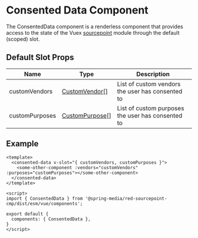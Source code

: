 # Consented Data Component

The ConsentedData component is a renderless component that provides access to the state of the Vuex [sourcepoint](../../vuex/sourcepoint) module through the default (scoped) slot.

## Default Slot Props

| Name           | Type                                                 | Description                                       |
| -------------- | ---------------------------------------------------- |-------------------------------------------------- |
| customVendors  | [CustomVendor[]](../../../sourcepoint/typings.d.ts)  | List of custom vendors the user has consented to  |
| customPurposes | [CustomPurpose[]](../../../sourcepoint/typings.d.ts) | List of custom purposes the user has consented to |

## Example

```vue
<template>
  <consented-data v-slot="{ customVendors, customPurposes }">
    <some-other-component :vendors="customVendors" :purposes="customPurposes"></some-other-component>
  </consented-data>
</template>

<script>
import { ConsentedData } from '@spring-media/red-sourcepoint-cmp/dist/esm/vue/components';

export default {
  components: { ConsentedData },
}
</script>
```
